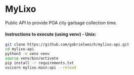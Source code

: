 # MyLixo

Public API to provide POA city garbage collection time.

#### Instructions to execute (using venv) - Unix:

```bash
git clone https://github.com/gabrielweich/mylixo-api.git 
cd mylixo-api
python3 -m venv venv
source venv/bin/activate
pip install -r requirements.txt
uvicorn mylixo.main:api --reload
```
